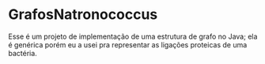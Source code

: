 # GrafosNatronococcus

Esse é um projeto de implementação de uma estrutura de grafo no Java; ela é genérica porém eu a usei pra representar as ligações proteicas de uma bactéria.


